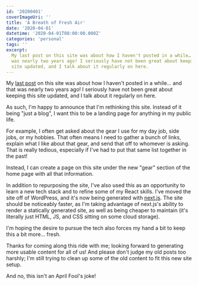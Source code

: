 ```yaml
---
id: '20200401'
coverImageUri: ''
title: 'A Breath of Fresh Air'
date: '2020-04-01'
datetime: '2020-04-01T08:00:00.000Z'
categories: 'personal'
tags: ''
excerpt:
  My last post on this site was about how I haven't posted in a while… and that
  was nearly two years ago! I seriously have not been great about keeping this
  site updated, and I talk about it regularly on here.
---
```


My [last post](/2018/10/15/where-have-i-been) on this site was about how I
haven't posted in a while… and that was nearly two years ago! I seriously have
not been great about keeping this site updated, and I talk about it regularly on
here.

As such, I'm happy to announce that I'm rethinking this site. Instead of it
being "just a blog", I want this to be a landing page for anything in my public
life.

For example, I often get asked about the gear I use for my day job, side jobs,
or my hobbies. That often means I need to gather a bunch of links, explain what
I like about that gear, and send that off to whomever is asking. That is really
tedious, especially if I've had to put that same list together in the past!

Instead, I can create a page on this site under the new "gear" section of the
home page with all that information.

In addition to repurposing the site, I've also used this as an opportunity to
learn a new tech stack and to refine some of my React skills. I've moved the
site off of WordPress, and it's now being generated with
[next.js](https://nextjs.org/). The site should be noticeably faster, as I'm
taking advantage of next.js's ability to render a statically generated site, as
well as being cheaper to maintain (it's literally just HTML, JS, and CSS sitting
on some cloud storage).

I'm hoping the desire to pursue the tech also forces my hand a bit to keep this
a bit more… fresh.

Thanks for coming along this ride with me; looking forward to generating more
usable content for all of us! And please don't judge my old posts too harshly;
I'm still trying to clean up some of the old content to fit this new site setup.

And no, this isn't an April Fool's joke!
